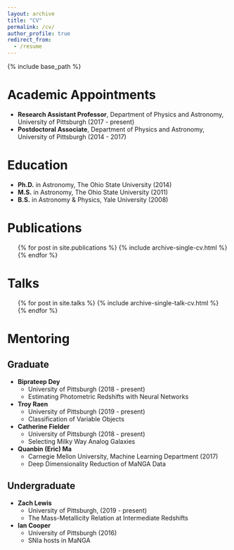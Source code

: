 ```yaml
---
layout: archive
title: "CV"
permalink: /cv/
author_profile: true
redirect_from:
  - /resume
---
```


{% include base_path %}

Academic Appointments
======
* **Research Assistant Professor**, Department of Physics and Astronomy, University of Pittsburgh (2017 - present)
* **Postdoctoral Associate**, Department of Physics and Astronomy, University of Pittsburgh (2014 - 2017)

Education
======
* **Ph.D.** in Astronomy, The Ohio State University (2014)
* **M.S.** in Astronomy, The Ohio State University (2011)
* **B.S.** in Astronomy & Physics, Yale University (2008)

Publications
======
  <ul>{% for post in site.publications %}
    {% include archive-single-cv.html %}
  {% endfor %}</ul>

Talks
======
  <ul>{% for post in site.talks %}
    {% include archive-single-talk-cv.html %}
  {% endfor %}</ul>


Mentoring
======

Graduate
--------
* **Biprateep Dey**
    * University of Pittsburgh (2018 - present)
    * Estimating Photometric Redshifts with Neural Networks
* **Troy Raen**
    * University of Pittsburgh (2019 - present)
    * Classification of Variable Objects
* **Catherine Fielder**
    * University of Pittsburgh (2018 - present)
    * Selecting Milky Way Analog Galaxies
* **Quanbin (Eric) Ma**
    * Carnegie Mellon University, Machine Learning Department (2017)
    * Deep Dimensionality Reduction of MaNGA Data

Undergraduate
-------------
* **Zach Lewis**
    * University of Pittsburgh, (2019 - present)
    * The Mass-Metallicity Relation at Intermediate Redshifts
* **Ian Cooper**
    * University of Pittsburgh (2016)
    * SNIa hosts in MaNGA
